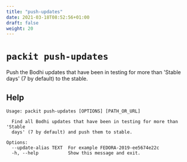 ```yaml
---
title: "push-updates"
date: 2021-03-18T08:52:56+01:00
draft: false
weight: 20
---
```


# `packit push-updates`

Push the Bodhi updates that have been in testing for more than 'Stable days' (7 by default)
to the stable.


## Help

    Usage: packit push-updates [OPTIONS] [PATH_OR_URL]

      Find all Bodhi updates that have been in testing for more than 'Stable
      days' (7 by default) and push them to stable.

    Options:
      --update-alias TEXT  For example FEDORA-2019-ee5674e22c
      -h, --help           Show this message and exit.
